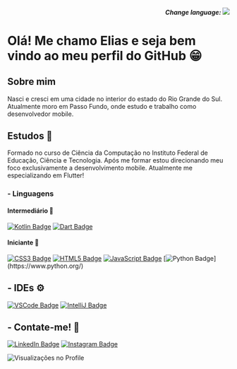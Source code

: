 <h5 align="right"> 
Change language:
<a href="https://github.com/EliasDalvite/EliasDalvite/blob/main/README.en.md">
<img align="rigth" src="https://img.shields.io/badge/lang-en-red.svg">
</a>
</h5>

# Olá! Me chamo Elias e seja bem vindo ao meu perfil do GitHub 😁

## Sobre mim
Nasci e cresci em uma cidade no interior do estado do Rio Grande do Sul.
Atualmente moro em Passo Fundo, onde estudo e trabalho como desenvolvedor mobile. 

## Estudos 📖
Formado no curso de Ciência da Computação no Instituto Federal de Educação, Ciência e Tecnologia.
Após me formar estou direcionando meu foco exclusivamente a desenvolvimento mobile. Atualmente me especializando em Flutter! 

### - Linguagens
#### Intermediário 🤠
[![Kotlin Badge](https://img.shields.io/badge/Kotlin-0095D5?&style=for-the-badge&logo=kotlin&logoColor=white)](https://kotlinlang.org/) [![Dart Badge](https://img.shields.io/badge/Dart-0175C2?style=for-the-badge&logo=dart&logoColor=white)](https://dart.dev/)
#### Iniciante 🙂
[![CSS3 Badge](https://img.shields.io/badge/CSS3-1572B6?style=for-the-badge&logo=css3&logoColor=white)](https://pt.wikipedia.org/wiki/CSS3) [![HTML5 Badge](https://img.shields.io/badge/HTML5-E34F26?style=for-the-badge&logo=html5&logoColor=white)](https://pt.wikipedia.org/wiki/HTML5) [![JavaScript Badge](https://img.shields.io/badge/JavaScript-323330?style=for-the-badge&logo=javascript&logoColor=F7DF1E)](https://pt.wikipedia.org/wiki/JavaScript) [![Python Badge]([https://img.shields.io/badge/JavaScript-323330?style=for-the-badge&logo=javascript&logoColor=F7DF1E](https://img.shields.io/badge/python-3670A0?style=for-the-badge&logo=python&logoColor=ffdd54))](https://www.python.org/)


## - IDEs ⚙️
[![VSCode Badge](https://img.shields.io/badge/VSCode-0078D4?style=for-the-badge&logo=visual%20studio%20code&logoColor=white)](https://code.visualstudio.com/) [![IntelliJ Badge](https://img.shields.io/badge/IntelliJ_IDEA-000000.svg?style=for-the-badge&logo=intellij-idea&logoColor=white)](https://www.jetbrains.com/pt-br/idea/)

## - Contate-me! 📲
[![LinkedIn Badge](https://img.shields.io/badge/LinkedIn-0077B5?style=for-the-badge&logo=linkedin&logoColor=white)](https://www.linkedin.com/in/elias-dalvite-75974b249/) [![Instagram Badge](https://img.shields.io/badge/Instagram-E4405F?style=for-the-badge&logo=instagram&logoColor=white)](https://www.instagram.com/elias_dalvite/)
<!--- [![Discord Badge](https://img.shields.io/badge/Discord-5865F2?style=for-the-badge&logo=discord&logoColor=white)](https://github.com/EliasDalvite/) -->

![Visualizações no Profile](https://komarev.com/ghpvc/?username=eliasdalvite&theme=)

<!--- Funcional!!  ![Linguagens mais usadas](https://github-readme-stats.vercel.app/api/top-langs/?username=eliasdalvite) -->
<!--- badges: https://github.com/alexandresanlim/Badges4-README.md-Profile -->
